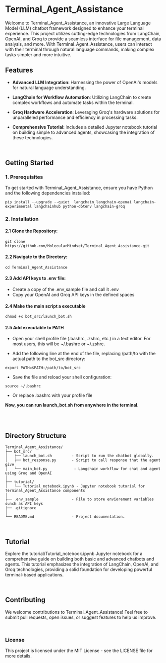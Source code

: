 # **Terminal_Agent_Assistance**

Welcome to Terminal_Agent_Assistance, an innovative Large Language Model (LLM) chatbot framework designed to enhance your terminal experience. This project utilizes cutting-edge technologies from LangChain, OpenAI, and Groq to provide a seamless interface for file management, data analysis, and more. With Terminal_Agent_Assistance, users can interact with their terminal through natural language commands, making complex tasks simpler and more intuitive.

## **Features**

- **Advanced LLM Integration**: Harnessing the power of OpenAI's models for natural language understanding.

- **LangChain for Workflow Automation**: Utilizing LangChain to create complex workflows and automate tasks within the terminal.

- **Groq Hardware Acceleration**: Leveraging Groq's hardware solutions for unparalleled performance and efficiency in processing tasks.

- **Comprehensive Tutorial**: Includes a detailed Jupyter notebook tutorial on building simple to advanced agents, showcasing the integration of these technologies.

<br>

## **Getting Started**

### **1. Prerequisites**

To get started with Terminal_Agent_Assistance, ensure you have Python and the following dependencies installed:

```pip install --upgrade --quiet  langchain langchain-openai langchain-experimental langchainhub python-dotenv langchain-groq```

### **2. Installation**

#### 2.1 Clone the Repository:
```git clone https://github.com/MolecularMindset/Terminal_Agent_Assistance.git```


#### 2.2 Navigate to the Directory:
```cd Terminal_Agent_Assistance```

#### 2.3 Add API keys to .env file:
- Create a copy of the .env_sample file and call it .env
- Copy your OpenAI and Groq API keys in the defined spaces


#### 2.4 Make the main script a executable
```chmod +x bot_src/launch_bot.sh```

#### 2.5 Add executable to PATH
- Open your shell profile file (.bashrc, .zshrc, etc.) in a text editor. For most users, this will be ~/.bashrc or ~/.zshrc.

- Add the following line at the end of the file, replacing /path/to with the actual path to the bot_src directory:

```export PATH=$PATH:/path/to/bot_src```

- Save the file and reload your shell configuration:

```source ~/.bashrc```

- Or replace .bashrc with your profile file

**Now, you can run launch_bot.sh from anywhere in the terminal.**

<br>
<br>

## Directory Structure 
```
Terminal_Agent_Assistance/
├── bot_src/
│   ├── launch_bot.sh         - Script to run the chatbot globally.
│   ├── bot_response.py       - Script to call response that the agent give
│   └── main_bot.py            - Langchain workflow for chat and agent using Groq and OpenAI
│
├── tutorial/
│   └── Tutorial_notebook.ipynb - Jupyter notebook tutorial for Terminal_Agent_Assistance components
│
├── .env_sample               - File to store enviorement variables sunch as API keys
├── .gitignore
│
└── README.md                 - Project documentation.
```

<br>


## Tutorial

Explore the tutorial/Tutorial_notebook.ipynb Jupyter notebook for a comprehensive guide on building both basic and advanced chatbots and agents. This tutorial emphasizes the integration of LangChain, OpenAI, and Groq technologies, providing a solid foundation for developing powerful terminal-based applications.

<br>

## Contributing

We welcome contributions to Terminal_Agent_Assistance! Feel free to submit pull requests, open issues, or suggest features to help us improve.

<br>

### License

This project is licensed under the MIT License - see the LICENSE file for more details.
